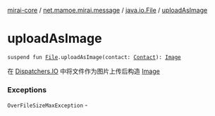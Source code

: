 [mirai-core](../../index.md) / [net.mamoe.mirai.message](../index.md) / [java.io.File](index.md) / [uploadAsImage](./upload-as-image.md)

# uploadAsImage

`suspend fun `[`File`](https://docs.oracle.com/javase/6/docs/api/java/io/File.html)`.uploadAsImage(contact: `[`Contact`](../../net.mamoe.mirai.contact/-contact/index.md)`): `[`Image`](../../net.mamoe.mirai.message.data/-image/index.md)

在 [Dispatchers.IO](#) 中将文件作为图片上传后构造 [Image](../../net.mamoe.mirai.message.data/-image/index.md)

### Exceptions

`OverFileSizeMaxException` - 